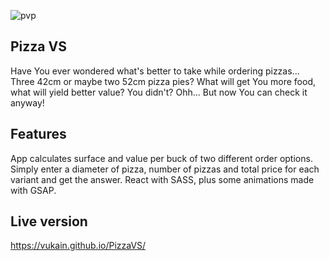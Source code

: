 ![pvp](https://user-images.githubusercontent.com/55598879/166116017-ce6e32bd-e654-4d96-b121-71a8a26d010c.jpg)

## Pizza VS

Have You ever wondered what's better to take while ordering pizzas... Three 42cm or maybe two 52cm pizza pies?
What will get You more food, what will yield better value? You didn't? Ohh... But now You can check it anyway!

## Features

App calculates surface and value per buck of two different order options.
Simply enter a diameter of pizza, number of pizzas and total price for each variant and get the answer.
React with SASS, plus some animations made with GSAP.

## Live version
https://vukain.github.io/PizzaVS/
